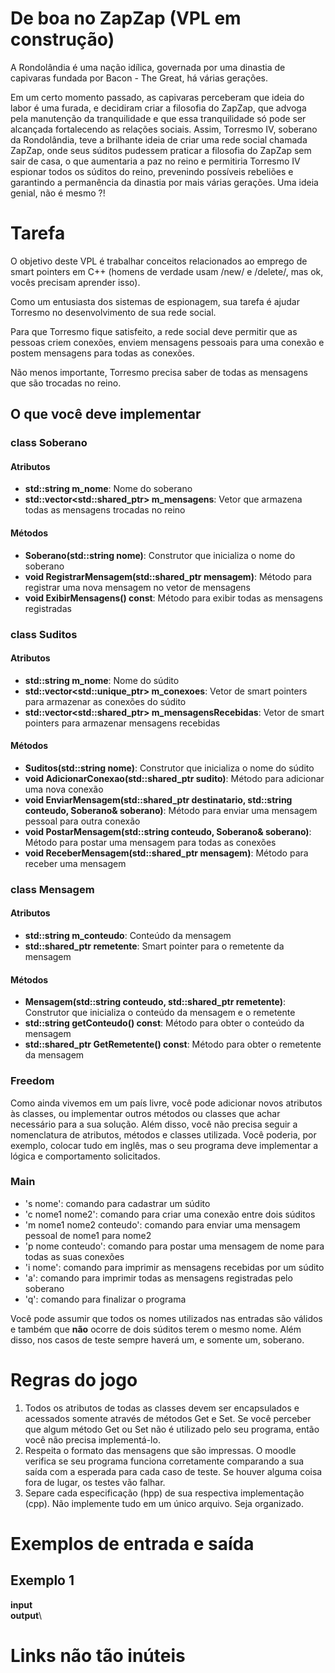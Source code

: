 # De boa no ZapZap (VPL em construção)
A Rondolândia é uma nação idílica, governada por uma dinastia de capivaras fundada por Bacon - The Great, há várias gerações.

Em um certo momento passado, as capivaras perceberam que ideia do labor é uma furada, e decidiram criar a filosofia do ZapZap, que advoga pela manutenção da tranquilidade e que essa tranquilidade só pode ser alcançada fortalecendo as relações sociais. Assim, Torresmo IV, soberano da Rondolândia, teve a brilhante ideia de criar uma rede social chamada ZapZap, onde seus súditos pudessem praticar a filosofia do ZapZap sem sair de casa, o que aumentaria a paz no reino e permitiria Torresmo IV espionar todos os súditos do reino, prevenindo possíveis rebeliões e garantindo a permanência da dinastia por mais várias gerações. Uma ideia genial, não é mesmo ?!

# Tarefa
O objetivo deste VPL é trabalhar conceitos relacionados ao emprego de smart pointers em C++ (homens de verdade usam /new/ e /delete/, mas ok, vocês precisam aprender isso).

Como um entusiasta dos sistemas de espionagem, sua tarefa é ajudar Torresmo no desenvolvimento de sua rede social.

Para que Torresmo fique satisfeito, a rede social deve permitir que as pessoas criem conexões, enviem mensagens pessoais para uma conexão e postem mensagens para todas as conexões.

Não menos importante, Torresmo precisa saber de todas as mensagens que são trocadas no reino.

## O que você deve implementar
### class Soberano
#### Atributos
- **std::string m_nome**: Nome do soberano
- **std::vector<std::shared_ptr<Mensagem>> m_mensagens**: Vetor que armazena todas as mensagens trocadas no reino

#### Métodos
- **Soberano(std::string nome)**: Construtor que inicializa o nome do soberano
- **void RegistrarMensagem(std::shared_ptr<Mensagem> mensagem)**: Método para registrar uma nova mensagem no vetor de mensagens
- **void ExibirMensagens() const**: Método para exibir todas as mensagens registradas

### class Suditos
#### Atributos
- **std::string m_nome**: Nome do súdito
- **std::vector<std::unique_ptr<Suditos>> m_conexoes**: Vetor de smart pointers para armazenar as conexões do súdito
- **std::vector<std::shared_ptr<Mensagem>> m_mensagensRecebidas**: Vetor de smart pointers para armazenar mensagens recebidas
    
#### Métodos
- **Suditos(std::string nome)**: Construtor que inicializa o nome do súdito
- **void AdicionarConexao(std::shared_ptr<Suditos> sudito)**: Método para adicionar uma nova conexão
- **void EnviarMensagem(std::shared_ptr<Suditos> destinatario, std::string conteudo, Soberano& soberano)**: Método para enviar uma mensagem pessoal para outra conexão
- **void PostarMensagem(std::string conteudo, Soberano& soberano)**: Método para postar uma mensagem para todas as conexões
- **void ReceberMensagem(std::shared_ptr<Mensagem> mensagem)**: Método para receber uma mensagem

### class Mensagem
#### Atributos
- **std::string m_conteudo**: Conteúdo da mensagem
- **std::shared_ptr<Suditos> remetente**: Smart pointer para o remetente da mensagem

#### Métodos
- **Mensagem(std::string conteudo, std::shared_ptr<Suditos> remetente)**: Construtor que inicializa o conteúdo da mensagem e o remetente
- **std::string getConteudo() const**: Método para obter o conteúdo da mensagem
- **std::shared_ptr<Suditos> GetRemetente() const**: Método para obter o remetente da mensagem

### Freedom
Como ainda vivemos em um país livre, você pode adicionar novos atributos às classes, ou implementar outros métodos ou classes que achar necessário para a sua solução. Além disso, você não precisa seguir a nomenclatura de atributos, métodos e classes utilizada. Você poderia, por exemplo, colocar tudo em inglês, mas o seu programa deve implementar a lógica e comportamento solicitados.

### Main
- 's nome': comando para cadastrar um súdito
- 'c nome1 nome2': comando para criar uma conexão entre dois súditos
- 'm nome1 nome2 conteudo': comando para enviar uma mensagem pessoal de nome1 para nome2
- 'p nome conteudo': comando para postar uma mensagem de nome para todas as suas conexões
- 'i nome': comando para imprimir as mensagens recebidas por um súdito
- 'a': comando para imprimir todas as mensagens registradas pelo soberano
- 'q': comando para finalizar o programa

Você pode assumir que todos os nomes utilizados nas entradas são válidos e também que **não** ocorre de dois súditos terem o mesmo nome. Além disso, nos casos de teste sempre haverá um, e somente um, soberano.

# Regras do jogo
1. Todos os atributos de todas as classes devem ser encapsulados e acessados somente através de métodos Get e Set. Se você perceber que algum método Get ou Set não é utilizado pelo seu programa, então você não precisa implementá-lo.
2. Respeita o formato das mensagens que são impressas. O moodle verifica se seu programa funciona corretamente comparando a sua saída com a esperada para cada caso de teste. Se houver alguma coisa fora de lugar, os testes vão falhar.
3. Separe cada especificação (hpp) de sua respectiva implementação (cpp). Não implemente tudo em um único arquivo. Seja organizado.

# Exemplos de entrada e saída
## Exemplo 1
**input**\
**output**\

# Links não tão inúteis
